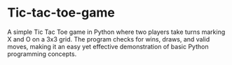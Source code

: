 # Tic-tac-toe-game
A simple Tic Tac Toe game in Python where two players take turns marking X and O on a 3x3 grid. The program checks for wins, draws, and valid moves, making it an easy yet effective demonstration of basic Python programming concepts.
